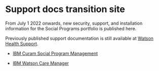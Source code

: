# Support docs transition site

From July 1 2022 onwards, new security, support, and installation information for the Social Programs portfolio is published here.

Previously published support documentation is still available at [Watson Health Support](https://ibmwatsonhealth.force.com/mysupport).

* [IBM Curam Social Program Management](spm.md)

* [IBM Watson Care Manager](wcm.md)
